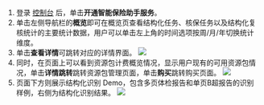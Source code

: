 1. 登录 [控制台](https://console.cloud.tencent.com/cii) 后，单击**开通智能保险助手服务**。
2. 单击左侧导航栏的**概览**即可在概览页查看结构化任务、核保任务以及结构化复核统计的主要统计数据，用户可以单击左上角的时间选项按周/月/年切换统计维度。
3. 单击**查看详情**可跳转对应的详情界面。
![](https://main.qcloudimg.com/raw/5727ed6b3cb19fe2dcfa215086b5da3e.png)
4. 同时，在页面上可以看到资源包计费概览情况，显示用户现有的可用资源包情况，单击**详情跳转**跳转资源包管理页面，单击**购买**跳转购买页面。
![](https://main.qcloudimg.com/raw/008cfc92fff01dccdfca267b5ed3f948.png)
5. 页面下方则展示结构化识别 Demo，包含多页体检报告和单页B超报告的识别样例，右侧为结构化识别结果。
![](https://main.qcloudimg.com/raw/07d5c7e4431db58ae7af2b3031708e75.png)